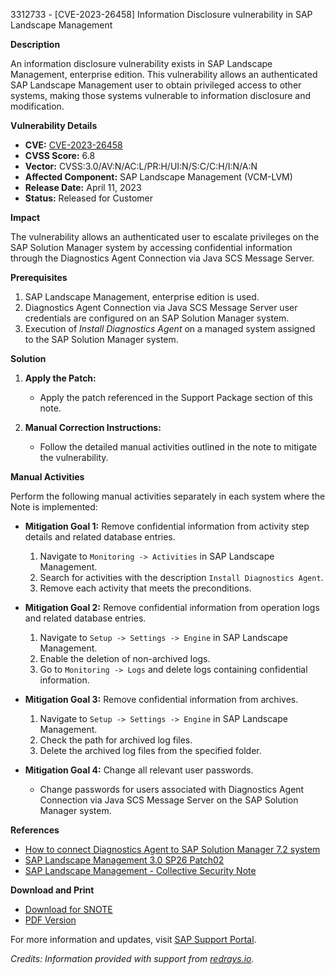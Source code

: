 3312733 - [CVE-2023-26458] Information Disclosure vulnerability in SAP Landscape Management

**Description**

An information disclosure vulnerability exists in SAP Landscape Management, enterprise edition. This vulnerability allows an authenticated SAP Landscape Management user to obtain privileged access to other systems, making those systems vulnerable to information disclosure and modification.

**Vulnerability Details**

- **CVE:** [CVE-2023-26458](https://www.cve.org/CVERecord?id=CVE-2023-26458)
- **CVSS Score:** 6.8
- **Vector:** CVSS:3.0/AV:N/AC:L/PR:H/UI:N/S:C/C:H/I:N/A:N
- **Affected Component:** SAP Landscape Management (VCM-LVM)
- **Release Date:** April 11, 2023
- **Status:** Released for Customer

**Impact**

The vulnerability allows an authenticated user to escalate privileges on the SAP Solution Manager system by accessing confidential information through the Diagnostics Agent Connection via Java SCS Message Server.

**Prerequisites**

1. SAP Landscape Management, enterprise edition is used.
2. Diagnostics Agent Connection via Java SCS Message Server user credentials are configured on an SAP Solution Manager system.
3. Execution of *Install Diagnostics Agent* on a managed system assigned to the SAP Solution Manager system.

**Solution**

1. **Apply the Patch:**
   - Apply the patch referenced in the Support Package section of this note.

2. **Manual Correction Instructions:**
   - Follow the detailed manual activities outlined in the note to mitigate the vulnerability.

**Manual Activities**

Perform the following manual activities separately in each system where the Note is implemented:

- **Mitigation Goal 1:** Remove confidential information from activity step details and related database entries.
  1. Navigate to `Monitoring -> Activities` in SAP Landscape Management.
  2. Search for activities with the description `Install Diagnostics Agent`.
  3. Remove each activity that meets the preconditions.

- **Mitigation Goal 2:** Remove confidential information from operation logs and related database entries.
  1. Navigate to `Setup -> Settings -> Engine` in SAP Landscape Management.
  2. Enable the deletion of non-archived logs.
  3. Go to `Monitoring -> Logs` and delete logs containing confidential information.

- **Mitigation Goal 3:** Remove confidential information from archives.
  1. Navigate to `Setup -> Settings -> Engine` in SAP Landscape Management.
  2. Check the path for archived log files.
  3. Delete the archived log files from the specified folder.

- **Mitigation Goal 4:** Change all relevant user passwords.
  - Change passwords for users associated with Diagnostics Agent Connection via Java SCS Message Server on the SAP Solution Manager system.

**References**

- [How to connect Diagnostics Agent to SAP Solution Manager 7.2 system](https://me.sap.com/notes/2385361)
- [SAP Landscape Management 3.0 SP26 Patch02](https://me.sap.com/notes/3311963)
- [SAP Landscape Management - Collective Security Note](https://me.sap.com/notes/2910170)

**Download and Print**

- [Download for SNOTE](https://notesdownloads.sap.com/note/0040000000433832023)
- [PDF Version](https://userapps.support.sap.com/sap/support/sfm/notes/print/0003312733?language=en-US&token=FAA727A90225419EF5D547A2EDE4C01C)

For more information and updates, visit [SAP Support Portal](https://me.sap.com/).

*Credits: Information provided with support from [redrays.io](https://redrays.io).*